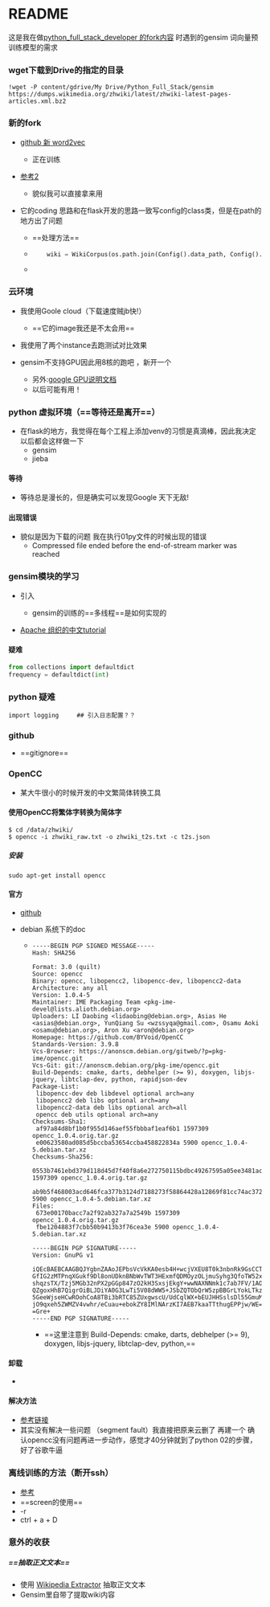 # README

这是我在做[python_full_stack_developer 的fork内容](<https://github.com/jasonhavenD/DJH-NLPIE>) 时遇到的gensim 词向量预训练模型的需求



### wget下载到Drive的指定的目录  

```
!wget -P content/gdrive/My Drive/Python_Full_Stack/gensim  https://dumps.wikimedia.org/zhwiki/latest/zhwiki-latest-pages-articles.xml.bz2
```





### 新的fork

- [github 新 word2vec](<https://github.com/dingdayu/word2vec>)
  - 正在训练
- [参考2](<https://github.com/datadevsh/wiki-gensim-word2vector>)
  - 貌似我可以直接拿来用

- 它的coding 思路和在flask开发的思路一致写config的class类，但是在path的地方出了问题

  - ==处理方法==

  - ```python
        wiki = WikiCorpus(os.path.join(Config().data_path, Config().zhwiki_bz2).replace('\\', '/'), lemmatize=False, dictionary={})
    ```

  - 

### 云环境

- 我使用Goole cloud（下载速度贼jb快!）
  - ==它的image我还是不太会用==

- 我使用了两个instance去跑测试对比效果
- gensim不支持GPU因此用8核的跑吧 ，新开一个
  - 另外:[google GPU说明文档](<https://cloud.google.com/ml-engine/docs/tensorflow/using-gpus?hl=zh-cn>)
  - 以后可能有用！



### python 虚拟环境（==等待还是离开==）

- 在flask的地方，我觉得在每个工程上添加venv的习惯是真滴棒，因此我决定以后都会这样做一下
  - gensim
  - jieba

#### 等待

- 等待总是漫长的，但是确实可以发现Google 天下无敌!



#### 出现错误

- 貌似是因为下载的问题 我在执行01py文件的时候出现的错误
  - Compressed file ended before the end-of-stream marker was reached



### gensim模块的学习

- 引入
  - gensim的训练的==多线程==是如何实现的

- [Apache 组织的中文tutorial](<https://github.com/apachecn/gensim-doc-zh/tree/master/blog/tutorial>)

#### 疑难

```python
from collections import defaultdict
frequency = defaultdict(int)


```



### python 疑难

```
import logging     ## 引入日志配置？？
```





### github

- ==gitignore==



### OpenCC

- 某大牛很小的时候开发的中文繁简体转换工具

#### 使用OpenCC将繁体字转换为简体字

```linux
$ cd /data/zhwiki/
$ opencc -i zhwiki_raw.txt -o zhwiki_t2s.txt -c t2s.json
```

##### 安装

```linux
sudo apt-get install opencc
```

#### 官方

- [github](https://github.com/BYVoid/OpenCC#installation-安裝)

- debian 系统下的doc

  - ```
    -----BEGIN PGP SIGNED MESSAGE-----
    Hash: SHA256
    
    Format: 3.0 (quilt)
    Source: opencc
    Binary: opencc, libopencc2, libopencc-dev, libopencc2-data
    Architecture: any all
    Version: 1.0.4-5
    Maintainer: IME Packaging Team <pkg-ime-devel@lists.alioth.debian.org>
    Uploaders: LI Daobing <lidaobing@debian.org>, Asias He <asias@debian.org>, YunQiang Su <wzssyqa@gmail.com>, Osamu Aoki <osamu@debian.org>, Aron Xu <aron@debian.org>
    Homepage: https://github.com/BYVoid/OpenCC
    Standards-Version: 3.9.8
    Vcs-Browser: https://anonscm.debian.org/gitweb/?p=pkg-ime/opencc.git
    Vcs-Git: git://anonscm.debian.org/pkg-ime/opencc.git
    Build-Depends: cmake, darts, debhelper (>= 9), doxygen, libjs-jquery, libtclap-dev, python, rapidjson-dev
    Package-List:
     libopencc-dev deb libdevel optional arch=any
     libopencc2 deb libs optional arch=any
     libopencc2-data deb libs optional arch=all
     opencc deb utils optional arch=any
    Checksums-Sha1:
     af97a84d8bf1b0f955d146aef55fbbbaf1eaf6b1 1597309 opencc_1.0.4.orig.tar.gz
     e00623580ad085d5bccba53654ccba458822834a 5900 opencc_1.0.4-5.debian.tar.xz
    Checksums-Sha256:
     0553b7461ebd379d118d45d7f40f8a6e272750115bdbc49267595a05ee3481ac 1597309 opencc_1.0.4.orig.tar.gz
     ab9b5f468003acd646fca377b3124d7188273f58864428a12869f81cc74ac372 5900 opencc_1.0.4-5.debian.tar.xz
    Files:
     673e00170bacc7a2f92ab327a7a2549b 1597309 opencc_1.0.4.orig.tar.gz
     fbe1204883f7cbb50b9413b3f76cea3e 5900 opencc_1.0.4-5.debian.tar.xz
    
    -----BEGIN PGP SIGNATURE-----
    Version: GnuPG v1
    
    iQEcBAEBCAAGBQJYgbnZAAoJEPbsVcVkKA0esb4H+wcjVXEU8T0k3nbnRk9GsCCT
    GfIG2zMTPnqXGukf9Dl8onUDknBNbWvTWT3HExmfQDMOyzOLjmuSyhg3QfoTW52x
    shqzsTX/Tzj5MGb32nPX2pGGp847zO2kH3SxsjEkgY+wwNAXNNmk1c7ab7FV/1AO
    QZgoxHhB7QigrOiBLJDiYA0G3LwTi5V08dWW5+JSbZQTObQrW5zpBBGrLYokLTkz
    5GeeWjseHCwROohCoA8TBi3bRTC85ZUxgwscU/UdCqlWX+bEUJHHSslsDl55GmuM
    jO9qxeh5ZWMZV4vwhr/eCuau+ebokZY8IMlNArzKI7AEB7kaaTTthugEPPjw/WE=
    =Gre+
    -----END PGP SIGNATURE-----
    ```

    - ==这里注意到 Build-Depends: cmake, darts, debhelper (>= 9), doxygen, libjs-jquery, libtclap-dev, python,==

#### 卸载

- 

#### 解决方法

- [参考链接](<https://my.oschina.net/dingdayu/blog/1524340>)
- 其实没有解决一些问题 （segment fault）我直接把原来云删了 再建一个 确认opencc没有问题再进一步动作，感觉才40分钟就到了python 02的步骤，好了谷歌牛逼





### 离线训练的方法（断开ssh）

- [参考](<https://zhuanlan.zhihu.com/p/31457591>)
- ==screen的使用==
- -r
- ctrl + a + D

###  意外的收获

##### ==抽取正文文本==

- 使用 [Wikipedia Extractor](http://medialab.di.unipi.it/wiki/Wikipedia_Extractor) 抽取正文文本
- Gensim里自带了提取wiki内容